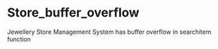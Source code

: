 # Store_buffer_overflow
Jewellery Store Management System has buffer overflow in searchitem function
